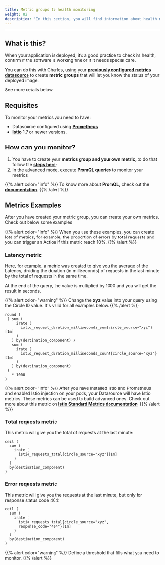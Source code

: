```yaml
---
title: Metric groups to health monitoring
weight: 82
description: 'In this section, you will find information about health monitoring.'
---
```


---

## **What is this?**

When your application is deployed, it’s a good practice to check its health, confirm if the software is working fine or if it needs special care. 

You can do this with Charles, using your [**previously configured metrics datasource**](/get-started/defining-a-workspace/datasource/) to create **metric groups** that will let you know the status of your deployed image.

See more details below. 

## **Requisites**

To monitor your metrics you need to have:

*  Datasource configured using [**Prometheus**](https://prometheus.io/)
*  [**Istio**](https://istio.io/latest/) 1.7 or newer versions.

## **How can you monitor?** 

1. You have to create your **metrics group and your own metric,** to do that follow the [**steps here**](metrics-group)**;**
2. In the advanced mode, execute **PromQL queries** to monitor your metrics.

{{% alert color="info" %}}
To know more about **PromQL,** check out the [**documentation**](https://prometheus.io/docs/prometheus/latest/querying/basics/).
{{% /alert %}}

## **Metrics Examples** 

After you have created your metric group, you can create your own metrics. Check out below some examples

{{% alert color="info" %}}
When you use these examples, you can create lots of metrics, for example, the proportion of errors by total requests and you can trigger an Action if this metric reach 10%.
{{% /alert %}}

### **Latency metric**

Here, for example, a metric was created to give you the average of the Latency, dividing the duration \(in milliseconds\) of requests in the last minute by the total of requests in the same time.  
  
At the end of the query, the value is multiplied by 1000 and you will get the result in seconds.

{{% alert color="warning" %}}
Change the **xyz** value into your query using the Circle ID value. It's valid for all examples below.
{{% /alert %}}

```
round (
 ( sum (
     irate (
       istio_request_duration_milliseconds_sum{circle_source="xyz"}[1m]
     )
   ) by(destination_component) /
   sum (
     irate (
       istio_request_duration_milliseconds_count{circle_source="xyz"}[1m]
     )
   ) by(destination_component)
 ) 
   * 1000
)
```

{{% alert color="info" %}}
After you have installed Istio and Prometheus and enabled Istio injection on your pods, your Datasource will have Istio metrics. These metrics can be used to build advanced ones. Check out more about this metric on [**Istio Standard Metrics documentation**](https://istio.io/latest/docs/reference/config/metrics/).
{{% /alert %}}

### **Total requests metric**

This metric will give you the total of requests at the last minute: 

```
ceil (
  sum (
    irate (
      istio_requests_total{circle_source="xyz"}[1m]
    )
  ) 
  by(destination_component)
) 
```

### **Error requests metric**

This metric will give you the requests at the last minute,  but only for response status code 404: 

```
ceil (
  sum (
    irate (
      istio_requests_total{circle_source="xyz",
      response_code="404"}[1m]
    )
  ) 
  by(destination_component)
) 
```

{{% alert color="warning" %}}
Define a threshold that fills what you need to monitor. 
{{% /alert %}}
